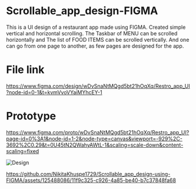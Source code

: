 # Scrollable_app_design-FIGMA
This is a UI design of a restaurant app made using FIGMA. 
Created simple vertical and horizontal scrolling. 
The Taskbar of MENU can be scrolled horizontally and The list of FOOD ITEMS can be scrolled vertically.
And one can go from one page to another, as few pages are designed for the app.


# File link
https://www.figma.com/design/wDvSnaNtMQgd5bt21hOqXq/Restro_app_UI?node-id=0-1&t=kvmVvoVYaiMYhcEY-1
# Prototype
https://www.figma.com/proto/wDvSnaNtMQgd5bt21hOqXq/Restro_app_UI?page-id=0%3A1&node-id=1-2&node-type=canvas&viewport=-929%2C-3692%2C0.29&t=0U45tN2QWahyAWtL-1&scaling=scale-down&content-scaling=fixed

![Design](https://github.com/NikitaKhuspe1729/Scrollable_app_design-using-FIGMA/assets/125488086/0971741c-75de-4a82-9dd8-e72c54563e73)



https://github.com/NikitaKhuspe1729/Scrollable_app_design-using-FIGMA/assets/125488086/11f9c325-c926-4a85-be40-b7c37848fa68
